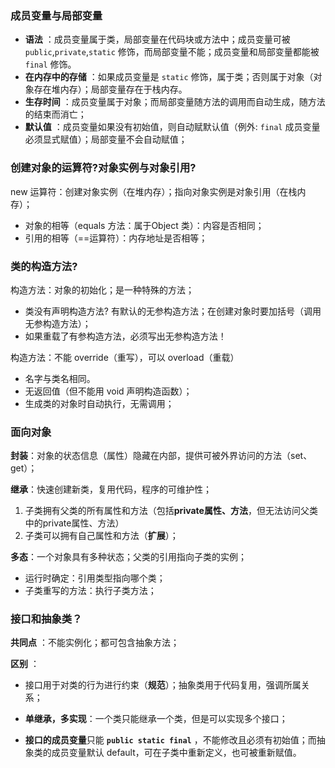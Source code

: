 ### 成员变量与局部变量

- **语法** ：成员变量属于类，局部变量在代码块或方法中；成员变量可被 `public`,`private`,`static` 修饰，而局部变量不能；成员变量和局部变量都能被 `final` 修饰。
- **在内存中的存储** ：如果成员变量是 `static` 修饰，属于类；否则属于对象（对象存在堆内存）；局部变量存在于栈内存。
- **生存时间** ：成员变量属于对象；而局部变量随方法的调用而自动生成，随方法的结束而消亡；
- **默认值** ：成员变量如果没有初始值，则自动赋默认值（例外: `final` 成员变量必须显式赋值）；局部变量不会自动赋值；



### 创建对象的运算符?对象实例与对象引用?

new 运算符：创建对象实例（在堆内存）；指向对象实例是对象引用（在栈内存）；

- 对象的相等（equals 方法：属于Object 类）：内容是否相同；
- 引用的相等（==运算符）：内存地址是否相等；



### 类的构造方法?

构造方法：对象的初始化；是一种特殊的方法；

- 类没有声明构造方法? 有默认的无参构造方法；在创建对象时要加括号（调用无参构造方法）；
- 如果重载了有参构造方法，必须写出无参构造方法！

构造方法：不能 override（重写），可以 overload（重载）

- 名字与类名相同。
- 无返回值（但不能用 void 声明构造函数）；
- 生成类的对象时自动执行，无需调用；



### 面向对象

**封装**：对象的状态信息（属性）隐藏在内部，提供可被外界访问的方法（set、get）；

**继承**：快速创建新类，复用代码，程序的可维护性；

1. 子类拥有父类的所有属性和方法（包括**private属性、方法**，但无法访问父类中的private属性、方法）
2. 子类可以拥有自己属性和方法（**扩展**）；

**多态**：一个对象具有多种状态；父类的引用指向子类的实例；

- 运行时确定：引用类型指向哪个类；
- 子类重写的方法：执行子类方法；



### 接口和抽象类？

**共同点** ：不能实例化；都可包含抽象方法；

**区别** ：

- 接口用于对类的行为进行约束（**规范**）；抽象类用于代码复用，强调所属关系；

- **单继承，多实现**：一个类只能继承一个类，但是可以实现多个接口；

- **接口的成员变量**只能 **`public static final`** ，不能修改且必须有初始值；而抽象类的成员变量默认 default，可在子类中重新定义，也可被重新赋值。

